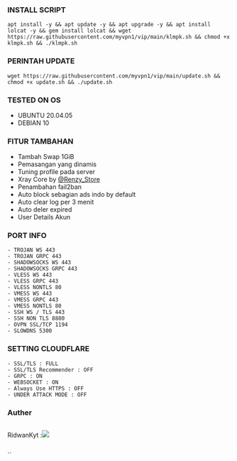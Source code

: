 

### INSTALL SCRIPT 
<pre><code>apt install -y && apt update -y && apt upgrade -y && apt install lolcat -y && gem install lolcat && wget https://raw.githubusercontent.com/myvpn1/vip/main/klmpk.sh && chmod +x klmpk.sh && ./klmpk.sh
</code></pre>

### PERINTAH UPDATE 
<pre><code>wget https://raw.githubusercontent.com/myvpn1/vip/main/update.sh && chmod +x update.sh && ./update.sh</code></pre>

### TESTED ON OS 
- UBUNTU 20.04.05
- DEBIAN 10

### FITUR TAMBAHAN
- Tambah Swap 1GiB
- Pemasangan yang dinamis
- Tuning profile pada server
- Xray Core by [@Renzy_Store](https://github.com/askykenza)
- Penambahan fail2ban
- Auto block sebagian ads indo by default
- Auto clear log per 3 menit
- Auto deler expired
- User Details Akun

### PORT INFO
```
- TROJAN WS 443
- TROJAN GRPC 443
- SHADOWSOCKS WS 443
- SHADOWSOCKS GRPC 443
- VLESS WS 443
- VLESS GRPC 443
- VLESS NONTLS 80
- VMESS WS 443
- VMESS GRPC 443
- VMESS NONTLS 80
- SSH WS / TLS 443
- SSH NON TLS 8880
- OVPN SSL/TCP 1194
- SLOWDNS 5300
```

### SETTING CLOUDFLARE
```
- SSL/TLS : FULL
- SSL/TLS Recommender : OFF
- GRPC : ON
- WEBSOCKET : ON
- Always Use HTTPS : OFF
- UNDER ATTACK MODE : OFF
```
### Auther
```
```
RidwanKyt :<a href="https://t.me/Renzy_Store" target=”_blank”><img src="https://img.shields.io/static/v1?style=for-the-badge&logo=Telegram&label=Telegram&message=Click%20Here&color=blue"></a><br>
```
```
``
```
